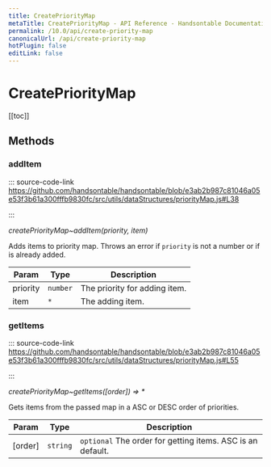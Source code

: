 ```yaml
---
title: CreatePriorityMap
metaTitle: CreatePriorityMap - API Reference - Handsontable Documentation
permalink: /10.0/api/create-priority-map
canonicalUrl: /api/create-priority-map
hotPlugin: false
editLink: false
---
```


# CreatePriorityMap

[[toc]]
## Methods

### addItem
  
::: source-code-link https://github.com/handsontable/handsontable/blob/e3ab2b987c81046a05e53f3b61a300fffb9830fc/src/utils/dataStructures/priorityMap.js#L38

:::

_createPriorityMap~addItem(priority, item)_

Adds items to priority map. Throws an error if `priority` is not a number or if is already added.


| Param | Type | Description |
| --- | --- | --- |
| priority | `number` | The priority for adding item. |
| item | `*` | The adding item. |



### getItems
  
::: source-code-link https://github.com/handsontable/handsontable/blob/e3ab2b987c81046a05e53f3b61a300fffb9830fc/src/utils/dataStructures/priorityMap.js#L55

:::

_createPriorityMap~getItems([order]) ⇒ \*_

Gets items from the passed map in a ASC or DESC order of priorities.


| Param | Type | Description |
| --- | --- | --- |
| [order] | `string` | `optional` The order for getting items. ASC is an default. |


